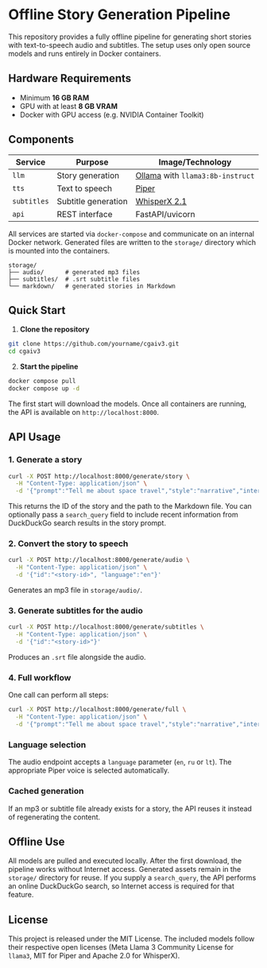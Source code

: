 # Offline Story Generation Pipeline

This repository provides a fully offline pipeline for generating short stories with text-to-speech audio and subtitles. The setup uses only open source models and runs entirely in Docker containers.

## Hardware Requirements

- Minimum **16&nbsp;GB RAM**
- GPU with at least **8&nbsp;GB VRAM**
- Docker with GPU access (e.g. NVIDIA Container Toolkit)

## Components

| Service   | Purpose                  | Image/Technology |
|-----------|--------------------------|------------------|
| `llm`     | Story generation         | [Ollama](https://github.com/jmorganca/ollama) with `llama3:8b-instruct` |
| `tts`     | Text to speech           | [Piper](https://github.com/rhasspy/piper) |
| `subtitles` | Subtitle generation    | [WhisperX&nbsp;2.1](https://github.com/m-bain/whisperX) |
| `api`     | REST interface           | FastAPI/uvicorn |

All services are started via `docker-compose` and communicate on an internal Docker network. Generated files are written to the `storage/` directory which is mounted into the containers.

```
storage/
├── audio/      # generated mp3 files
├── subtitles/  # .srt subtitle files
└── markdown/   # generated stories in Markdown
```

## Quick Start

1. **Clone the repository**

```bash
git clone https://github.com/yourname/cgaiv3.git
cd cgaiv3
```

2. **Start the pipeline**

```bash
docker compose pull
docker compose up -d
```

The first start will download the models. Once all containers are running, the API is available on `http://localhost:8000`.

## API Usage

### 1. Generate a story

```bash
curl -X POST http://localhost:8000/generate/story \
  -H "Content-Type: application/json" \
  -d '{"prompt":"Tell me about space travel","style":"narrative","interest_tag":"science","language":"en","search_query":"latest space news"}'
```
This returns the ID of the story and the path to the Markdown file.
You can optionally pass a `search_query` field to include recent information from
DuckDuckGo search results in the story prompt.

### 2. Convert the story to speech

```bash
curl -X POST http://localhost:8000/generate/audio \
  -H "Content-Type: application/json" \
  -d '{"id":"<story-id>", "language":"en"}'
```
Generates an mp3 file in `storage/audio/`.

### 3. Generate subtitles for the audio

```bash
curl -X POST http://localhost:8000/generate/subtitles \
  -H "Content-Type: application/json" \
  -d '{"id":"<story-id>"}'
```
Produces an `.srt` file alongside the audio.

### 4. Full workflow

One call can perform all steps:

```bash
curl -X POST http://localhost:8000/generate/full \
  -H "Content-Type: application/json" \
  -d '{"prompt":"Tell me about space travel","style":"narrative","interest_tag":"science","language":"en","search_query":"latest space news"}'
```

### Language selection

The audio endpoint accepts a `language` parameter (`en`, `ru` or `lt`). The
appropriate Piper voice is selected automatically.

### Cached generation

If an mp3 or subtitle file already exists for a story, the API reuses it instead
of regenerating the content.

## Offline Use

All models are pulled and executed locally. After the first download, the pipeline works without Internet access. Generated assets remain in the `storage/` directory for reuse.
If you supply a `search_query`, the API performs an online DuckDuckGo search, so Internet access is required for that feature.

## License

This project is released under the MIT License. The included models follow their respective open licenses (Meta Llama 3 Community License for `llama3`, MIT for Piper and Apache&nbsp;2.0 for WhisperX).

